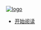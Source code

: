<!--
 * @version: 1.0.0
 * @Date: 2019-08-09 14:30:27
 * @LastEditTime: 2019-09-26 18:27:44
 -->

[![logo](http://q04qo52jx.bkt.clouddn.com/pic.jpg ':size=80')](/home)

* [开始阅读](/home)